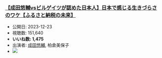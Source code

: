 ### [【成田悠輔vsビルゲイツが認めた日本人】日本で感じる生きづらさのワケ【ふるさと納税の未来】](https://www.youtube.com/watch?v=nYyvlo80DSM)
-   公開日: 2023-12-23
-   視聴数: 151,640
-   **いいね数: 1,475**
-   出演者: [成田悠輔](/rehacq_fan/people/成田悠輔 "wikilink"), 柏倉美保子
- [![](https://img.youtube.com/vi/nYyvlo80DSM/hqdefault.jpg)](https://www.youtube.com/watch?v=nYyvlo80DSM)
